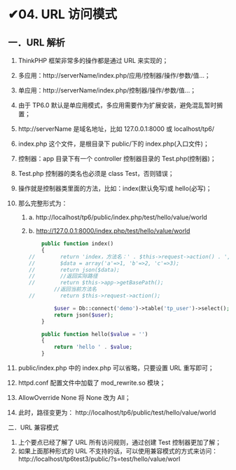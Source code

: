 # ✔04. URL 访问模式

## 一．URL 解析

1. ThinkPHP 框架非常多的操作都是通过 URL 来实现的；

2. 多应用：http://serverName/index.php/应用/控制器/操作/参数/值…；

3. 单应用：http://serverName/index.php/控制器/操作/参数/值…； 

4. 由于 TP6.0 默认是单应用模式，多应用需要作为扩展安装，避免混乱暂时搁置；

5. http://serverName 是域名地址，比如 127.0.0.1:8000 或 localhost/tp6/ 

6. index.php 这个文件，是根目录下 public/下的 index.php(入口文件)；

7. 控制器：app 目录下有一个 controller 控制器目录的 Test.php(控制器)； 

8. Test.php 控制器的类名也必须是 class Test，否则错误；

9. 操作就是控制器类里面的方法，比如：index(默认免写)或 hello(必写)； 

10. 那么完整形式为： 

    1. a. http://localhost/tp6/public/index.php/test/hello/value/world 

    2. b. http://127.0.0.1:8000/index.php/test/hello/value/world

       ```php
           public function index()
           {
       //        return 'index，方法名：' . $this->request->action() . ', 当前实际路径：' . $this->app->getBasePath();
       //        $data = array('a'=>1, 'b'=>2, 'c'=>3);
       //        return json($data);
       //        //返回实际路径
       //        return $this->app->getBasePath();
               //返回当前方法名
       //        return $this->request->action();
       
               $user = Db::connect('demo')->table('tp_user')->select();
               return json($user);
           }
       
           public function hello($value = '')
           {
               return 'hello ' . $value;
           }
       ```

11.  public/index.php 中的 index.php 可以省略，只要设置 URL 重写即可； 

12. httpd.conf 配置文件中加载了 mod_rewrite.so 模块；

13. AllowOverride None 将 None 改为 All；

14. 此时，路径变更为： http://localhost/tp6/public/test/hello/value/world

二．URL 兼容模式 

1. 上个要点已经了解了 URL 所有访问规则，通过创建 Test 控制器更加了解；
2. 如果上面那种形式的 URL 不支持的话，可以使用兼容模式的方式来访问： http://localhost/tp6test3/public/?s=test/hello/value/worl















